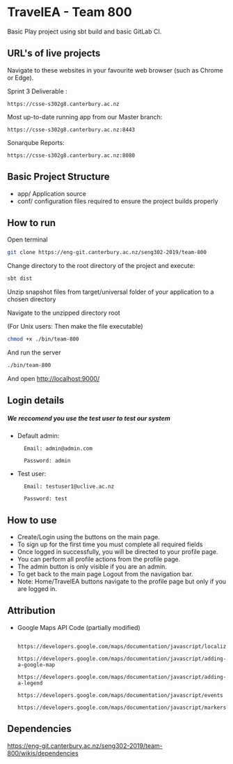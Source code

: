 # TravelEA - Team 800
Basic Play project using sbt build and basic GitLab CI.

## URL's of live projects
Navigate to these websites in your favourite web browser (such as Chrome or Edge).

Sprint 3 Deliverable :
```
https://csse-s302g8.canterbury.ac.nz
```

Most up-to-date running app from our Master branch:
```
https://csse-s302g8.canterbury.ac.nz:8443
```

Sonarqube Reports:
```
https://csse-s302g8.canterbury.ac.nz:8080
```

## Basic Project Structure
* app/ Application source
* conf/ configuration files required to ensure the project builds properly

## How to run
Open terminal
```bash
git clone https://eng-git.canterbury.ac.nz/seng302-2019/team-800
```
Change directory to the root directory of the project and execute:
```bash
sbt dist
```
Unzip snapshot files from target/universal folder of your application to a chosen directory

Navigate to the unzipped directory root 

(For Unix users: Then make the file executable)
```bash
chmod +x ./bin/team-800
```

And run the server 
```bash
./bin/team-800
```
And open <http://localhost:9000/>

## Login details
##### We reccomend you use the test user to test our system

* Default admin:

        Email: admin@admin.com

        Password: admin

* Test user:

        Email: testuser1@uclive.ac.nz

        Password: test
        
## How to use
* Create/Login using the buttons on the main page.
* To sign up for the first time you must complete all required fields
* Once logged in successfully, you will be directed to your profile page.
* You can perform all profile actions from the profile page.
* The admin button is only visible if you are an admin.
* To get back to the main page Logout from the navigation bar.
* Note: Home/TravelEA buttons navigate to the profile page but only if you are logged in.

## Attribution

* Google Maps API Code (partially modified)
        
        https://developers.google.com/maps/documentation/javascript/localization
        https://developers.google.com/maps/documentation/javascript/adding-a-google-map
        https://developers.google.com/maps/documentation/javascript/adding-a-legend
        https://developers.google.com/maps/documentation/javascript/events
        https://developers.google.com/maps/documentation/javascript/markers
        
## Dependencies

https://eng-git.canterbury.ac.nz/seng302-2019/team-800/wikis/dependencies